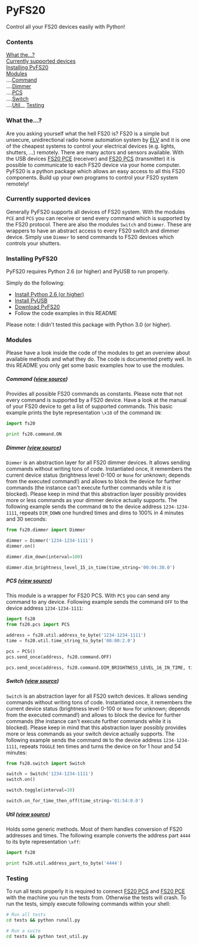 # PyFS20
Control all your FS20 devices easily with Python!

### Contents
[What the...?](#what-the)  
[Currently supported devices](#currently-supported-devices)  
[Installing PyFS20](#installing-pyfs20)  
[Modules](#modules)  
....[Command](#command-view-source)  
....[Dimmer](#dimmer-view-source)  
....[PCS](#pcs-view-source)  
....[Switch](#switch-view-source)  
....[Util](#util-view-source)__
[Testing](#testing)

### What the...?
Are you asking yourself what the hell FS20 is? FS20 is a simple but unsecure, unidirectional radio home automation system by [ELV](http://www.elv.de/fs20-funkschaltsystem.html) and it is one of the cheapest systems to control your electrical devices (e.g. lights, shutters, ...) remotely. There are many actors and sensors available. With the USB devices [FS20 PCE](http://www.elv.de/output/controller.aspx?cid=74&detail=10&detail2=41481) (receiver) and [FS20 PCS](http://www.elv.de/output/controller.aspx?cid=74&detail=10&detail2=29530) (transmitter) it is possible to communicate to each FS20 device via your home computer. PyFS20 is a python package which allows an easy access to all this FS20 components. Build up your own programs to control your FS20 system remotely!

### Currently supported devices
Generally PyFS20 supports all devices of FS20 system. With the modules ``PCE`` and ``PCS`` you can receive or send every command which is supported by the FS20 protocol. There are also the modules ``Switch`` and ``Dimmer``. These are wrappers to have an abstract access to every FS20 switch and dimmer device. Simply use ``Dimmer`` to send commands to FS20 devices which controls your shutters.

### Installing PyFS20
PyFS20 requires Python 2.6 (or higher) and PyUSB to run properly.

Simply do the following:
* [Install Python 2.6 (or higher)](http://www.python.org/getit/)
* [Install PyUSB](https://github.com/walac/pyusb)
* [Download PyFS20](https://github.com/dprokscha/pyfs20/archive/master.zip)
* Follow the code examples in this README

Please note: I didn't tested this package with Python 3.0 (or higher).

### Modules
Please have a look inside the code of the modules to get an overview about available methods and what they do. The code is documented pretty well. In this README you only get some basic examples how to use the modules.

##### Command ([view source](fs20/command.py))
Provides all possible FS20 commands as constants. Please note that not every command is supported by a FS20 device. Have a look at the manual of your FS20 device to get a list of supported commands. This basic example prints the byte representation ``\x10`` of the command ``ON``:
``` python
import fs20

print fs20.command.ON
```

##### Dimmer ([view source](fs20/dimmer.py))
``Dimmer`` is an abstraction layer for all FS20 dimmer devices. It allows sending commands without writing tons of code. Instantiated once, it remembers the current device status (brightness level 0-100 or ``None`` for unknown; depends from the executed command!) and allows to block the device for further commands (the instance can't execute further commands while it is blocked). Please keep in mind that this abstraction layer possibly provides more or less commands as your dimmer device actually supports. The following example sends the command ``ON`` to the device address ``1234-1234-1111``, repeats ``DIM_DOWN`` one hundred times and dims to 100% in 4 minutes and 30 seconds:
``` python
from fs20.dimmer import Dimmer

dimmer = Dimmer('1234-1234-1111')
dimmer.on()

dimmer.dim_down(interval=100)

dimmer.dim_brightness_level_15_in_time(time_string='00:04:30.0')
```

##### PCS ([view source](fs20/pcs.py))
This module is a wrapper for FS20 PCS. With ``PCS`` you can send any command to any device. Following example sends the command ``OFF`` to the device address ``1234-1234-1111``:
``` python
import fs20
from fs20.pcs import PCS

address = fs20.util.address_to_byte('1234-1234-1111')
time = fs20.util.time_string_to_byte('00:00:2.0')

pcs = PCS()
pcs.send_once(address, fs20.command.OFF)

pcs.send_once(address, fs20.command.DIM_BRIGHTNESS_LEVEL_16_IN_TIME, time)
```

##### Switch ([view source](fs20/switch.py))
``Switch`` is an abstraction layer for all FS20 switch devices. It allows sending commands without writing tons of code. Instantiated once, it remembers the current device status (brightness level 0-100 or ``None`` for unknown; depends from the executed command!) and allows to block the device for further commands (the instance can't execute further commands while it is blocked). Please keep in mind that this abstraction layer possibly provides more or less commands as your switch device actually supports. The following example sends the command ``ON`` to the device address ``1234-1234-1111``, repeats ``TOGGLE`` ten times and turns the device on for 1 hour and 54 minutes:
``` python
from fs20.switch import Switch

switch = Switch('1234-1234-1111')
switch.on()

switch.toggle(interval=10)

switch.on_for_time_then_off(time_string='01:54:0.0')
```

##### Util ([view source](fs20/util.py))
Holds some generic methods. Most of them handles conversion of FS20 addresses and times. The following example converts the address part ``4444`` to its byte representation ``\xff``:
``` python
import fs20

print fs20.util.address_part_to_byte('4444')
```

### Testing
To run all tests properly it is required to connect [FS20 PCS](http://www.elv.de/output/controller.aspx?cid=74&detail=10&detail2=29530) and [FS20 PCE](http://www.elv.de/output/controller.aspx?cid=74&detail=10&detail2=41481) with the machine you run the tests from. Otherwise the tests will crash. To run the tests, simply execute following commands within your shell:

``` bash
# Run all tests
cd tests && python runall.py

# Run a suite
cd tests && python test_util.py
```